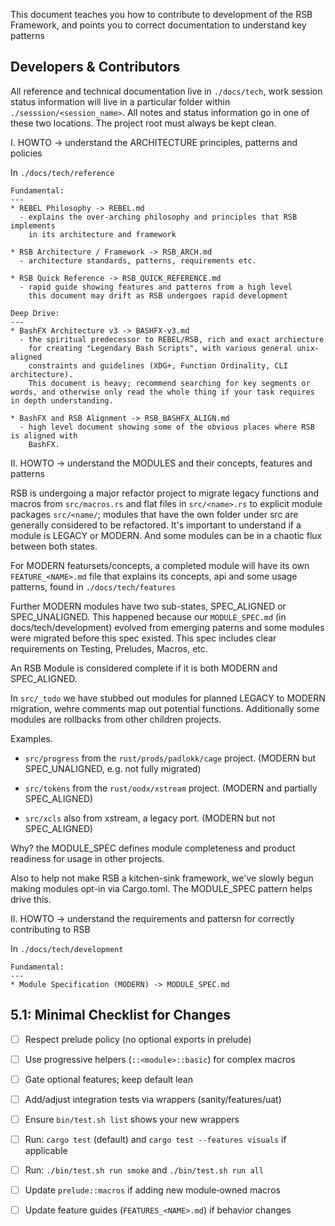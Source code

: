 

This document teaches you how to contribute to development of the RSB Framework, and points you to correct documentation to understand key patterns

## Developers & Contributors

All reference and technical documentation live in `./docs/tech`, work session status information will live in a particular folder within `./sesssion/<session_name>`. All notes and status information go in one of these two locations. The project root must always be kept clean.

I. HOWTO -> understand the ARCHITECTURE principles, patterns and policies


  In `./docs/tech/reference`

    Fundamental:
    ---
    * REBEL Philosophy -> REBEL.md
      - explains the over-arching philosophy and principles that RSB implements
        in its architecture and framework

    * RSB Architecture / Framework -> RSB_ARCH.md
      - architecture standards, patterns, requirements etc.

    * RSB Quick Reference -> RSB_QUICK_REFERENCE.md
      - rapid guide showing features and patterns from a high level
        this document may drift as RSB undergoes rapid development

    Deep Drive:
    ---
    * BashFX Architecture v3 -> BASHFX-v3.md
      - the spiritual predecessor to REBEL/RSB, rich and exact archiecture
        for creating "Legendary Bash Scripts", with various general unix-aligned
        constraints and guidelines (XDG+, Function Ordinality, CLI architecture). 
        This document is heavy; recommend searching for key segments or words, and otherwise only read the whole thing if your task requires in depth understanding. 

    * BashFX and RSB Alignment -> RSB_BASHFX_ALIGN.md
      - high level document showing some of the obvious places where RSB is aligned with  
        BashFX.
    

II. HOWTO -> understand the MODULES and their concepts, features and patterns

  RSB is undergoing a major refactor project to migrate legacy functions and macros from `src/macros.rs` and flat files in `src/<name>.rs` to explicit module packages `src/<name/`; modules that have the own folder under src are generally considered to be refactored. It's important to understand if a module is LEGACY or MODERN. And some modules can be in a chaotic flux between both states.

  For MODERN featursets/concepts, a completed module will have its own `FEATURE_<NAME>.md` file that explains its concepts, api and some usage patterns, found in `./docs/tech/features`

  Further MODERN modules have two sub-states, SPEC_ALIGNED or SPEC_UNALIGNED. This happened because our `MODULE_SPEC.md` (in docs/tech/development) evolved from emerging paterns and some modules were migrated before this spec existed. This spec includes clear requirements on Testing, Preludes, Macros, etc.

  An RSB Module is considered complete if it is both MODERN and SPEC_ALIGNED.

  In `src/_todo` we have stubbed out modules for planned LEGACY to MODERN migration, wehre comments map out potential functions. Additionally some modules are rollbacks from other children projects. 

  Examples.
  * `src/progress` from the `rust/prods/padlokk/cage` project. (MODERN but SPEC_UNALIGNED, e.g. not fully migrated)

  * `src/tokens`  from the `rust/oodx/xstream` project. (MODERN and partially SPEC_ALIGNED)
  * `src/xcls` also from xstream, a legacy port. (MODERN but not SPEC_ALIGNED)

  Why? the MODULE_SPEC defines module completeness and product readiness for usage in other projects. 

  Also to help not make RSB a kitchen-sink framework, we've slowly begun making modules opt-in via Cargo.toml. The MODULE_SPEC pattern helps drive this.

II. HOWTO -> understand the requirements and pattersn for correctly contributing to RSB

  In `./docs/tech/development`

    Fundamental:
    ---
    * Module Specification (MODERN) -> MODULE_SPEC.md

  ## 5.1: Minimal Checklist for Changes
  - [ ] Respect prelude policy (no optional exports in prelude)
  - [ ] Use progressive helpers (`::<module>::basic`) for complex macros
  - [ ] Gate optional features; keep default lean
  - [ ] Add/adjust integration tests via wrappers (sanity/features/uat)
  - [ ] Ensure `bin/test.sh list` shows your new wrappers
  - [ ] Run: `cargo test` (default) and `cargo test --features visuals` if applicable
  - [ ] Run: `./bin/test.sh run smoke` and `./bin/test.sh run all`
  - [ ] Update `prelude::macros` if adding new module‑owned macros
  - [ ] Update feature guides (`FEATURES_<NAME>.md`) if behavior changes



